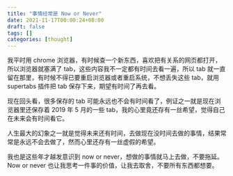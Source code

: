 ```yaml
---
title: "事情经常是 Now or Never"
date: 2021-11-17T00:00:24+08:00
draft: false
tags: []
categories: [thought]
---
```


我平时用 chrome 浏览器，有时候查一个新东西，喜欢把有关系的网页都打开，所以浏览器就塞满了 tab，这些内容我不一定都有时间去看一遍，所以 tab 就一直留在那里，有时候不得已要重启浏览器或者重启系统，不想丢失这些 tab，就用 supertabs 插件把 tab 保存下来，期望有时间了再去看。

<!--more-->

现在回头看，很多保存的 tab 可能永远也不会有时间看了，例证之一就是现在浏览器里还保存着 2019 年 5 月的一些 tab，我的心里竟还存有一丝希望，觉得自己在未来会有时间看它。

人生最大的幻象之一就是觉得未来还有时间，去做现在没时间去做的事情，结果常常是永远不会去做了，然而心里还存有一丝虚假的希望。

我也是这些年才越发意识到 now or never，想做的事情就马上去做，不要拖延。Now or never 也让我思考一件事的价值，让我去取舍，不要所有东西都想要。
